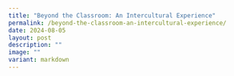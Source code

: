 ```yaml
---
title: "Beyond the Classroom: An Intercultural Experience"
permalink: /beyond-the-classroom-an-intercultural-experience/
date: 2024-08-05
layout: post
description: ""
image: ""
variant: markdown
---
```

